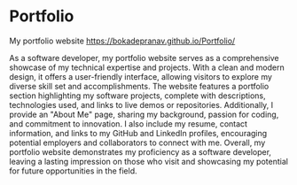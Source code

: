# Portfolio
My portfolio website
https://bokadepranav.github.io/Portfolio/

As a software developer, my portfolio website serves as a comprehensive showcase of my technical expertise and projects. With a clean and modern design, it offers a user-friendly interface, allowing visitors to explore my diverse skill set and accomplishments. The website features a portfolio section highlighting my software projects, complete with descriptions, technologies used, and links to live demos or repositories. Additionally, I provide an "About Me" page, sharing my background, passion for coding, and commitment to innovation. I also include my resume, contact information, and links to my GitHub and LinkedIn profiles, encouraging potential employers and collaborators to connect with me. Overall, my portfolio website demonstrates my proficiency as a software developer, leaving a lasting impression on those who visit and showcasing my potential for future opportunities in the field.
